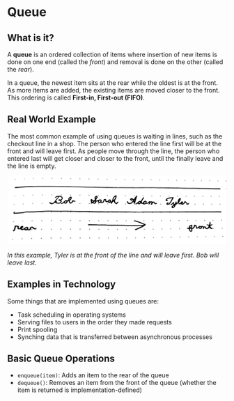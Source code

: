 # Queue

## What is it?

A **queue** is an ordered collection of items where insertion of new items is done on one end (called the *front*) and removal is done on the other (called the *rear*).

In a queue, the newest item sits at the rear while the oldest is at the front. As more items are added, the existing items are moved closer to the front. This ordering is called **First-in, First-out (FIFO)**.

## Real World Example

The most common example of using queues is waiting in lines, such as the checkout line in a shop. The person who entered the line first will be at the front and will leave first. As people move through the line, the person who entered last will get closer and closer to the front, until the finally leave and the line is empty.

![queue](images/queue_example.jpg)

*In this example, Tyler is at the front of the line and will leave first. Bob will leave last.*

## Examples in Technology

Some things that are implemented using queues are:
- Task scheduling in operating systems
- Serving files to users in the order they made requests
- Print spooling
- Synching data that is transferred between asynchronous processes

## Basic Queue Operations

- `enqueue(item)`: Adds an item to the rear of the queue
- `dequeue()`: Removes an item from the front of the queue (whether the item is returned is implementation-defined)

